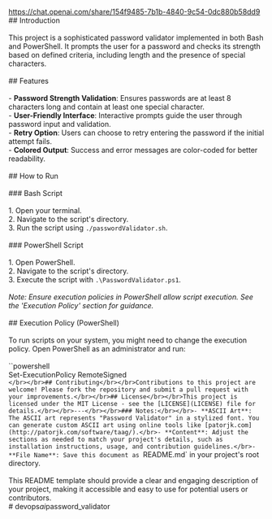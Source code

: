 https://chat.openai.com/share/154f9485-7b1b-4840-9c54-0dc880b58dd9</br>## Introduction</br></br>This project is a sophisticated password validator implemented in both Bash and PowerShell. It prompts the user for a password and checks its strength based on defined criteria, including length and the presence of special characters.</br></br>## Features</br></br>- **Password Strength Validation**: Ensures passwords are at least 8 characters long and contain at least one special character.</br>- **User-Friendly Interface**: Interactive prompts guide the user through password input and validation.</br>- **Retry Option**: Users can choose to retry entering the password if the initial attempt fails.</br>- **Colored Output**: Success and error messages are color-coded for better readability.</br></br>## How to Run</br></br>### Bash Script</br></br>1. Open your terminal.</br>2. Navigate to the script's directory.</br>3. Run the script using `./passwordValidator.sh`.</br></br>### PowerShell Script</br></br>1. Open PowerShell.</br>2. Navigate to the script's directory.</br>3. Execute the script with `.\PasswordValidator.ps1`.</br></br>_Note: Ensure execution policies in PowerShell allow script execution. See the 'Execution Policy' section for guidance._</br></br>## Execution Policy (PowerShell)</br></br>To run scripts on your system, you might need to change the execution policy. Open PowerShell as an administrator and run:</br></br>``powershell</br>Set-ExecutionPolicy RemoteSigned</br> `</br></br>## Contributing</br></br>Contributions to this project are welcome! Please fork the repository and submit a pull request with your improvements.</br></br>## License</br></br>This project is licensed under the MIT License - see the [LICENSE](LICENSE) file for details.</br></br>---</br></br>### Notes:</br></br>- **ASCII Art**: The ASCII art represents "Password Validator" in a stylized font. You can generate custom ASCII art using online tools like [patorjk.com](http://patorjk.com/software/taag/).</br>- **Content**: Adjust the sections as needed to match your project's details, such as installation instructions, usage, and contribution guidelines.</br>- **File Name**: Save this document as `README.md` in your project's root directory.</br></br>This README template should provide a clear and engaging description of your project, making it accessible and easy to use for potential users or contributors.</br>#   d e v o p s * a i * p a s s w o r d _ v a l i d a t o r </br> </br> 
